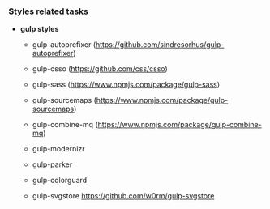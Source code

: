 ### Styles related tasks

* **gulp styles**
  * gulp-autoprefixer (https://github.com/sindresorhus/gulp-autoprefixer)
  * gulp-csso (https://github.com/css/csso)
  * gulp-sass (https://www.npmjs.com/package/gulp-sass)
  * gulp-sourcemaps (https://www.npmjs.com/package/gulp-sourcemaps)
  * gulp-combine-mq (https://www.npmjs.com/package/gulp-combine-mq)

  * gulp-modernizr
  * gulp-parker
  * gulp-colorguard
  * gulp-svgstore https://github.com/w0rm/gulp-svgstore
